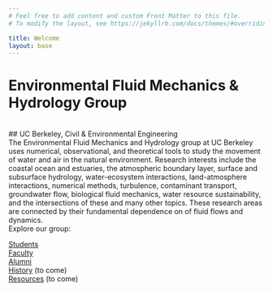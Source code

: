 ```yaml
---
# Feel free to add content and custom Front Matter to this file.
# To modify the layout, see https://jekyllrb.com/docs/themes/#overriding-theme-defaults

title: Welcome
layout: base
---
```

<div class="block"></div>

# Environmental Fluid Mechanics & Hydrology Group
<br /> 
## UC Berkeley, Civil & Environmental Engineering

<div class="block">
	The Environmental Fluid Mechanics and Hydrology group at UC Berkeley uses numerical, observational, and theoretical tools to study the movement of water and air in the natural environment. Research interests include the coastal ocean and estuaries, the atmospheric boundary layer, surface and subsurface hydrology, water-ecosystem interactions, land-atmosphere interactions, numerical methods, turbulence, contaminant transport, groundwater flow, biological fluid mechanics, water resource sustainability, and the intersections of these and many other topics. These research areas are connected by their fundamental dependence on of fluid flows and dynamics.
</div>

<div class="block">
Explore our group: <br />

<a href="/students">Students</a><br />
<a href="/students">Faculty</a><br />
<a href="/alumni">Alumni</a><br />
<a href="/">History</a> (to come)<br />
<a href="/">Resources</a> (to come)<br />
</div>

<div class="block">
&nbsp;
</div> 